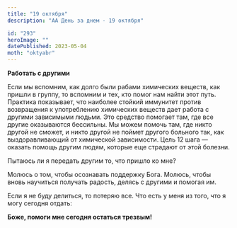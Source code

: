 ```yaml
---
title: "19 октября"
description: "АА День за днем - 19 октября"

id: "293"
heroImage: ""
datePublished: 2023-05-04
moth: "oktyabr"
---
```


**Работать с другими**

Если мы вспомним, как долго были рабами химических веществ, как пришли в
группу, то вспомним и тех, кто помог нам найти этот путь. Практика показывает,
что наиболее стойкий иммунитет против возвращения к употреблению химических
веществ дает работа с другими зависимыми людьми. Это средство помогает там,
где все другие оказываются бессильны. Мы можем помочь там, где никто другой не
сможет, и никто другой не поймет другого больного так, как выздоравливающий от
химической зависимости. Цель 12 шага — оказать помощь другим людям, которые
еще страдают от этой болезни.

Пытаюсь ли я передать другим то, что пришло ко мне?

Молюсь о том, чтобы осознавать поддержку Бога. Молюсь, чтобы вновь научиться
получать радость, делясь с другими и помогая им.

Если я не буду делиться, то потеряю все. Что есть у меня из того, что я могу
сегодня отдать:

**Боже, помоги мне сегодня остаться трезвым!**
